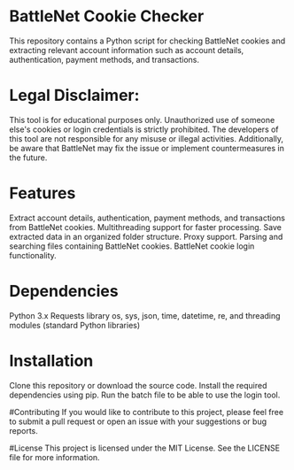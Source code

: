 # BattleNet Cookie Checker
This repository contains a Python script for checking BattleNet cookies and extracting relevant account information such as account details, authentication, payment methods, and transactions.

# Legal Disclaimer: 
This tool is for educational purposes only. Unauthorized use of someone else's cookies or login credentials is strictly prohibited. The developers of this tool are not responsible for any misuse or illegal activities. Additionally, be aware that BattleNet may fix the issue or implement countermeasures in the future.

# Features
Extract account details, authentication, payment methods, and transactions from BattleNet cookies.
Multithreading support for faster processing.
Save extracted data in an organized folder structure.
Proxy support.
Parsing and searching files containing BattleNet cookies.
BattleNet cookie login functionality.

# Dependencies
Python 3.x
Requests library
os, sys, json, time, datetime, re, and threading modules (standard Python libraries)

# Installation
Clone this repository or download the source code.
Install the required dependencies using pip.
Run the batch file to be able to use the login tool.

#Contributing
If you would like to contribute to this project, please feel free to submit a pull request or open an issue with your suggestions or bug reports.

#License
This project is licensed under the MIT License. See the LICENSE file for more information.
